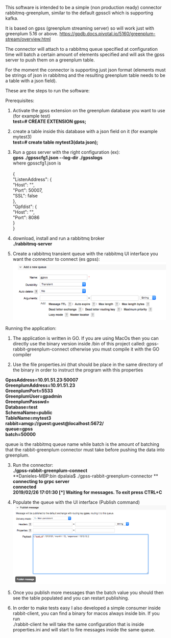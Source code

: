 This software is intended to be a simple (non production ready) connector rabbitmq-greenplum, similar to the default gpsscli which is supporting kafka.

It is based on gpss (greenplum streaming server) so will work just with greenplum 5.16 or above.
https://gpdb.docs.pivotal.io/5160/greenplum-stream/overview.html

The connector will attach to a rabbitmq queue specified at configuration time will batch a certain amount of elements specified and will ask the gpss server to push them on a greenplum table.

For the moment the connector is supporting just json format (elements must be strings of json in rabbitmq and the resulting greenplum table needs to be a table with a json field).

These are the steps to run the software:

Prerequisites:

1. Activate the gpss extension on the greenplum database you want to use (for example test)<br/>
   **test=# CREATE EXTENSION gpss;**<br/>
   
2. create a table inside this database with a json field on it (for example mytest3)<br/>
   **test=# create table mytest3(data json);**<br/>
   
3. Run a gpss server with the right configuration (ex):<br/>
  **gpss ./gpsscfg1.json --log-dir ./gpsslogs** <br/>
  where gpsscfg1.json is <br/><br/>
  {<br/>
    "ListenAddress": {<br/>
        "Host": "",<br/>
        "Port": 50007,<br/>
        "SSL": false<br/>
    },<br/>
    "Gpfdist": {<br/>
        "Host": "",<br/>
        "Port": 8086<br/>
    }<br/>
}<br/>

4. download, install and run a rabbitmq broker<br/>
 **./rabbitmq-server**

5. Create a rabbitmq transient queue with the rabbitmq UI interface you want the connector to connect (es gpss):<br/>
  ![Screenshot](queue.png)
  
Running the application:

1) The application is written in GO. If you are using MacOs then you can directly use the binary version inside /bin of this project called: gpss-rabbit-greenplum-connect otherwise you must compile it with the GO compiler

2) Use the file properties.ini (that should be place in the same directory of the binary in order to instruct the program with this properties<br/>

**GpssAddress=10.91.51.23:50007**<br/>
**GreenplumAddress=10.91.51.23**<br/>
**GreenplumPort=5533**<br/>
**GreenplumUser=gpadmin**<br/>
**GreenplumPasswd=**<br/> 
**Database=test**<br/>
**SchemaName=public**<br/>
**TableName=mytest3**<br/>
**rabbit=amqp://guest:guest@localhost:5672/**<br/>
**queue=gpss**<br/>
**batch=50000** <br/>

queue is the rabbitmq queue name while batch is the amount of batching that the rabbit-greenplum connector must take before pushing the data into greenplum.<br/>

3) Run the connector:<br/>
**./gpss-rabbit-greenplum-connect**<br/> 
**Danieles-MBP:bin dpalaia$ ./gpss-rabbit-greenplum-connector **<br/>
**connecting to grpc server**<br/>
**connected**<br/>
**2019/02/26 17:01:30  [*] Waiting for messages. To exit press CTRL+C**<br/>

4) Populate the queue with the UI interface (Publish command)<br/>
![Screenshot](queue2.png)

5) Once you publish more messages than the batch value you should then see the table populated and you can restart publishing.<br/>

6) In order to make tests easy I also developed a simple consumer inside rabbit-client, you can find a binary for macos always inside bin.
If you run<br/>
./rabbit-client
he will take the same configuration that is inside properties.ini and will start to fire messages inside the same queue.
